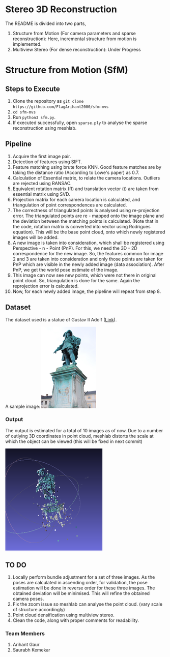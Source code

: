 # Stereo 3D Reconstruction

The README is divided into two parts,
1. Structure from Motion (For camera parameters and sparse reconstruction): Here, incremental structure from motion is implemented.
2. Multiview Stereo (For dense reconstruction): Under Progress

# Structure from Motion (SfM)

## Steps to Execute

1. Clone the repository as ```git clone https://github.com/FlagArihant2000/sfm-mvs```
2. ```cd sfm-mvs```
3. Run ```python3 sfm.py```.
4. If executed successfully, open ```sparse.ply``` to analyse the sparse reconstruction using meshlab.

## Pipeline
1. Acquire the first image pair.
2. Detection of features using SIFT.
3. Feature matching using brute force KNN. Good feature matches are by taking the distance ratio (According to Lowe's paper) as 0.7.
4. Calculation of Essential matrix, to relate the camera locations. Outliers are rejected using RANSAC.
5. Equivalent rotation matrix (R) and translation vector (t) are taken from essential matrix using SVD.
6. Projection matrix for each camera location is calculated, and triangulation of point correspondences are calculated.
7. The correctness of triangulated points is analysed using re-projection error. The triangulated points are re - mapped onto the image plane and the deviation between the matching points is calculated. (Note that in the code, rotation matrix is converted into vector using Rodrigues equation). This will be the base point cloud, onto which newly registered images will be added.
8. A new image is taken into consideration, which shall be registered using Perspective - n - Point (PnP). For this, we need the 3D - 2D correspondence for the new image. So, the features common for image 2 and 3 are taken into consideration and only those points are taken for PnP which are visible in the newly added image (data association). After PnP, we get the world pose estimate of the image.
9. This image can now see new points, which were not there in original point cloud. So, triangulation is done for the same. Again the reprojection error is calculated.
10. Now, for each newly added image, the pipeline will repeat from step 8.

## Dataset

The dataset used is a statue of Gustav II Adolf ([Link](http://www.maths.lth.se/matematiklth/personal/calle/dataset/dataset.html)).

A sample image:
<img src="image.jpg" style="zoom:25%;" />

### Output

The output is estimated for a total of 10 images as of now. Due to a number of outlying 3D coordinates in point cloud, meshlab distorts the scale at which the object can be viewed (this will be fixed in next commit)

<img src="Result/result.png" alt="Image" style="zoom:50%;" />

## TO DO

1. Locally perform bundle adjustment for a set of three images. As the poses are calculated in ascending order, for validation, the pose estimation will be done in reverse order for these three images. The obtained deviation will be minimised. This will refine the obtained camera poses.
2. Fix the zoom issue so meshlab can analyse the point cloud. (vary scale of structure accordingly)
3. Point cloud densification using multiview stereo.
4. Clean the code, along with proper comments for readability.

### Team Members

1. Arihant Gaur
2. Saurabh Kemekar

